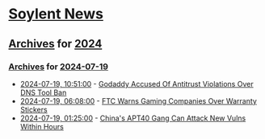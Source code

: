 # [Soylent News](../../../README.md)

## [Archives](../../index.md) for [2024](../index.md)

### [Archives](../../index.md) for [2024-07-19](index.md)

* [2024-07-19, 10:51:00](https://soylentnews.org/article.pl?sid=24/07/18/1552232&from=rss) - [Godaddy Accused Of Antitrust Violations Over DNS Tool Ban](https://soylentnews.org/article.pl?sid=24/07/18/1552232&from=rss)
* [2024-07-19, 06:08:00](https://soylentnews.org/article.pl?sid=24/07/18/1549232&from=rss) - [FTC Warns Gaming Companies Over Warranty Stickers](https://soylentnews.org/article.pl?sid=24/07/18/1549232&from=rss)
* [2024-07-19, 01:25:00](https://soylentnews.org/article.pl?sid=24/07/18/0136237&from=rss) - [China's APT40 Gang Can Attack New Vulns Within Hours](https://soylentnews.org/article.pl?sid=24/07/18/0136237&from=rss)
